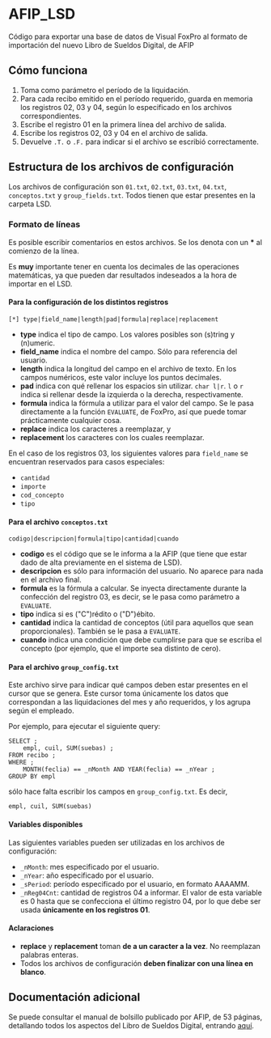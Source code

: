 # AFIP_LSD
Código para exportar una base de datos de Visual FoxPro al formato de importación del nuevo Libro de Sueldos Digital, de AFIP

## Cómo funciona

1. Toma como parámetro el período de la liquidación.
2. Para cada recibo emitido en el período requerido, guarda en memoria los registros 02, 03 y 04, según lo especificado en los archivos correspondientes.
3. Escribe el registro 01 en la primera línea del archivo de salida.
4. Escribe los registros 02, 03 y 04 en el archivo de salida.
5. Devuelve `.T.` o `.F.` para indicar si el archivo se escribió correctamente.

## Estructura de los archivos de configuración

Los archivos de configuración son `01.txt`, `02.txt`, `03.txt`, `04.txt`, `conceptos.txt` y `group_fields.txt`. Todos tienen que estar presentes en la carpeta LSD.

### Formato de líneas

Es posible escribir comentarios en estos archivos. Se los denota con un **\*** al comienzo de la línea.

Es **muy** importante tener en cuenta los decimales de las operaciones matemáticas, ya que pueden dar resultados indeseados a la hora de importar en el LSD.

#### Para la configuración de los distintos registros

    [*] type|field_name|length|pad|formula|replace|replacement

 - **type** indica el tipo de campo. Los valores posibles son (s)tring y (n)umeric.
 - **field_name** indica el nombre del campo. Sólo para referencia del usuario.
 - **length** indica la longitud del campo en el archivo de texto. 
 En los campos numéricos, este valor incluye los puntos decimales.
 - **pad** indica con qué rellenar los espacios sin utilizar. 
 `char l|r`. `l` o `r` indica si rellenar desde la izquierda o la derecha, respectivamente.
 - **formula** indica la fórmula a utilizar para el valor del campo. Se le pasa directamente a la función `EVALUATE`, de FoxPro, así que puede tomar prácticamente cualquier cosa.
 - **replace** indica los caracteres a reemplazar, y
 - **replacement** los caracteres con los cuales reemplazar.

 En el caso de los registros 03, los siguientes valores para `field_name` se encuentran reservados para casos especiales:

 - `cantidad`
 - `importe`
 - `cod_concepto`
 - `tipo`

#### Para el archivo `conceptos.txt`

    codigo|descripcion|formula|tipo|cantidad|cuando

- **codigo** es el código que se le informa a la AFIP (que tiene que estar dado de alta previamente en el sistema de LSD).
- **descripcion** es sólo para información del usuario. No aparece para nada en el archivo final.
- **formula** es la fórmula a calcular. Se inyecta directamente durante la confección del registro 03, es decir, se le pasa como parámetro a `EVALUATE`.
- **tipo** indica si es ("C")rédito o ("D")ébito.
- **cantidad** indica la cantidad de conceptos (útil para aquellos que sean proporcionales). También se le pasa a `EVALUATE`.
- **cuando** indica una condición que debe cumplirse para que se escriba el concepto (por ejemplo, que el importe sea distinto de cero).

#### Para el archivo `group_config.txt`

Este archivo sirve para indicar qué campos deben estar presentes en el cursor que se genera. Este cursor toma únicamente los datos que correspondan a las liquidaciones del mes y año requeridos, y los agrupa según el empleado.

Por ejemplo, para ejecutar el siguiente query:
    
    SELECT ;
        empl, cuil, SUM(suebas) ;
    FROM recibo ;
    WHERE ;
        MONTH(feclia) == _nMonth AND YEAR(feclia) == _nYear ;
    GROUP BY empl

sólo hace falta escribir los campos en `group_config.txt`. Es decir,

    empl, cuil, SUM(suebas)

#### Variables disponibles

Las siguientes variables pueden ser utilizadas en los archivos de configuración:

 - `_nMonth`: mes especificado por el usuario.
 - `_nYear`: año especificado por el usuario.
 - `_sPeriod`: período especificado por el usuario, en formato AAAAMM.
 - `_nReg04Cnt`: cantidad de registros 04 a informar. El valor de esta variable 
 es 0 hasta que se confecciona el último registro 04, por lo que debe ser 
 usada **únicamente en los registros 01**.

 #### Aclaraciones

 - **replace** y **replacement** toman **de a un caracter a la vez**. No reemplazan palabras enteras.
 - Todos los archivos de configuración **deben finalizar con una línea en blanco**.
 
 ## Documentación adicional
 Se puede consultar el manual de bolsillo publicado por AFIP, de 53 páginas, detallando todos los aspectos del Libro de Sueldos Digital, entrando [aquí](https://www.afip.gob.ar/LibrodeSueldosDigital/documentos/ConceptosBasicosGuiadeUso.pdf).
